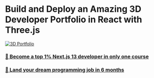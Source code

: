 # Build and Deploy an Amazing 3D Developer Portfolio in React with Three.js

[![3D Portfolio](https://i.ibb.co/Z8xNk5d/YT-Thumbnails-4.png)](https://3d-portfolio.com)

### [🌟 Become a top 1% Next.js 13 developer in only one course](https://jsmastery.pro/next13)
### [🚀 Land your dream programming job in 6 months](https://jsmastery.pro/masterclass)
